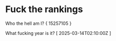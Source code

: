 # Fuck the rankings

Who the hell am I?
{ 15257105 }

What fucking year is it?
[ 2025-03-14T02:10:00Z ]

